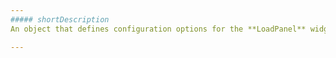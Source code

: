 ```yaml
---
##### shortDescription
An object that defines configuration options for the **LoadPanel** widget.

---
```

